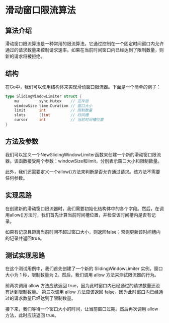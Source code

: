 # 滑动窗口限流算法

## 算法介绍

滑动窗口限流算法是一种常用的限流算法。它通过控制在一个固定时间窗口内允许通过的请求数量来控制请求速率。如果在当前时间窗口内已经达到了限制数量，则新的请求将被拒绝。

## 结构

在Go中，我们可以使用结构体来实现滑动窗口限流器。下面是一个简单的例子：

```go
type SlidingWindowLimiter struct {
	mu         sync.Mutex    // 互斥锁
	windowSize time.Duration // 窗口大小
	limit      int           // 限制数量
	slots      []int         // 时间槽
	cursor     int           // 当前时间槽位置
}
```
## 方法及参数
我们可以定义一个NewSlidingWindowLimiter函数来创建一个新的滑动窗口限流器。该函数接受两个参数：windowSize和limit，分别表示窗口大小和限制数量。

此外，我们还需要定义一个allow()方法来判断是否允许通过请求。该方法不需要任何参数。

## 实现思路
在创建新的滑动窗口限流器时，我们需要初始化结构体中的各个字段。然后，在调用allow()方法时，我们首先计算当前时间槽位置，并检查该时间槽内是否有记录。

如果有记录且距离当前时间不超过窗口大小，则返回false；否则更新该时间槽内的记录并返回true。

## 测试实现思路
在这个测试用例中，我们首先创建了一个新的 SlidingWindowLimiter 实例，窗口大小为 1 秒，限制数量为 2。然后，我们调用 allow 方法来测试限流器的行为。

前两次调用 allow 方法应该返回 true，因为此时窗口内已经通过的请求数量还没有达到限制数量。 
第三次调用 allow 方法应该返回 false，因为此时窗口内已经通过的请求数量已经达到了限制数量。

接下来，我们等待一个窗口大小的时间，让当前窗口过期。然后再次调用 allow 方法，此时应该返回 true。